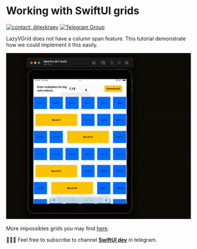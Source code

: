 # Working with SwiftUI grids

[![contact: @lexkraev](https://img.shields.io/badge/contact-%40lexkraev-blue.svg?style=flat)](https://t.me/lexkraev)
[![Telegram Group](https://img.shields.io/endpoint?color=neon&style=flat-square&url=https%3A%2F%2Ftg.sumanjay.workers.dev%2Fswiftui_dev)](https://telegram.dog/swiftui_dev)

LazyVGrid does not have a column span feature. This tutorial demonstrate how we could implement it this easily.

<p align="center">
<img src="griddemo.gif" alt="Demo">
</p>

More impossibles grids you may find [here](https://swiftui-lab.com/impossible-grids).

👨🏻‍💻 Feel free to subscribe to channel **[SwiftUI dev](https://t.me/swiftui_dev)** in telegram.
